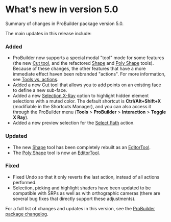 # What's new in version 5.0

Summary of changes in ProBuilder package version 5.0.

The main updates in this release include:

### Added

* ProBuilder now supports a special modal "tool" mode for some features (the new [Cut tool](cut-tool.md), and the refactored [Shape](shape-tool.md) and [Poly Shape](polyshape.md) tools). Because of these changes, the other features that have a more immediate effect haven been rebranded "actions". For more information, see [Tools vs. actions](tools.md).
* Added a new [Cut](cut-tool.md) tool that allows you to add points on an existing face to define a new sub-face.
* Added a new [Selection X-Ray](preferences.md#sel-xray) option to highlight hidden element selections with a muted color. The default shortcut is **Ctrl/Alt+Shift+X** (modifiable in the Shortcuts Manager), and you can also access it through the ProBuilder menu (**Tools** > **ProBuilder** > **Interaction** > **Toggle X Ray**).
* Added a new preview selection for the [Select Path](SelectPath.md) action.

### Updated

* The new [Shape](shape-tool.md) tool has been completely rebuilt as an [EditorTool](https://docs.unity3d.com/ScriptReference/EditorTools.EditorTool.html).
* The [Poly Shape](polyshape.md) tool is now an [EditorTool](https://docs.unity3d.com/ScriptReference/EditorTools.EditorTool.html).

### Fixed

* Fixed Undo so that it only reverts the last action, instead of all actions performed.
* Selection, picking and highlight shaders have been updated to be compatible with SRPs as well as with orthographic cameras (there are several bug fixes that directly support these adjustments).

For a full list of changes and updates in this version, see the [ProBuilder package changelog](xref:pb-changelog).
